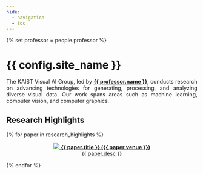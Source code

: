 ```yaml
---
hide:
  - navigation
  - toc
---
```


<style>
p { text-align: justify; }

.md-typeset h2 {
    margin: 0.5em 0 0 0;
}

.container {
    display: grid;
    grid-template-columns: 1fr 1fr;
    grid-gap: 1rem;
}

.swiper {
    width: 100%;
    height: 100%;
}

.swiper-slide {
    margin-bottom: 1em;
}

.news {
    justify-items: center;
    align-items: center;
}

.gallery {
    justify-items: center;
    align-items: center;
}

.gallery h2 {
    margin: 0.5em 0 0.5em 0;
}

@media only screen and (max-width: 600px) {
    .container {
        grid-template-columns: 1fr;
    }
}
</style>


{% set professor = people.professor %}


# {{ config.site_name }}
The KAIST Visual AI Group, led by <a href="{{ professor.web }}" target="_blank">__{{ professor.name }}__</a>, conducts research on advancing technologies for generating, processing, and analyzing diverse visual data. Our work spans areas such as machine learning, computer vision, and computer graphics.
<!-- Link Swiper's CSS -->
<link rel="stylesheet" href="https://cdn.jsdelivr.net/npm/swiper@11/swiper-bundle.min.css" />

<!-- Research Highlights -->
<div class="swiper research-highlights-swiper" markdown>

## Research Highlights
<div class="swiper-wrapper" markdown>

{% for paper in research_highlights %}
<div class="swiper-slide" markdown>

<a href="{{ paper.link }}" target=_blank>
<div class="card" markdown>
<center>
<img src="./assets/teasers/{{ paper.key }}-teaser.png" markdown>
<b>{{ paper.title }} ({{ paper.venue }})</b><br>
{{ paper.desc }}<br>
</center>
</div>
</a>

</div>
{% endfor %}

</div>
<div class="swiper-pagination"></div>
</div>


<div class="container" markdown>

<!-- News -->
<div class="news" markdown>
## News
{% for item in news %}
{% if loop.index <= 3 %}
- __[{{ item.time }}]__ {% if item.link %}<a href="{{ item.link }}" target="_blank">{{ item.title }}</a>{% else %}{{ item.title }}{% endif %}
{% endif %}
{% endfor %}

[__View all__](news.md)
</div>

<!-- 3D Gallery -->
<div class="gallery" markdown>
## 3D Gallery

<iframe width="100%" height="240em" src="./assets/gallery/nupzuki1.html" frameborder="0" scrolling="no"></iframe>

</div>

</div>



<!-- Swiper JS -->
<script src="https://cdn.jsdelivr.net/npm/swiper@11/swiper-bundle.min.js"></script>

<!-- Initialize Swiper -->
<script>
var swiper = new Swiper(".research-highlights-swiper", {
    spaceBetween: 30,
    centeredSlides: true,
    autoplay: {
        delay: 5000,
        disableOnInteraction: false,
    },
    pagination: {
        el: ".swiper-pagination",
        clickable: true,
    },
});
</script>

